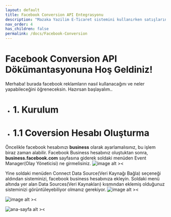 ```yaml
---
layout: default
title: Facebook Conversion API Entegrasyonu
description: "Mazaka Yazilim E-Ticaret sistemini kullanırken satışlarınızı ve ürün fiyatları üzerindeki hakimiyetinizi arttırmanız kullanabileceğiniz bir platform olan facebook business ile bağlantı kurulması ve reklam sisteminin yönetilmesi için gerekli dökümanlar."
nav_order: 4
has_children: false
permalink: /docs/Facebook-Conversion
---
```


# Facebook Conversion API Dökümantasyonuna Hoş Geldiniz!

Merhaba! burada facebook reklamların nasıl kullanacağını ve neler yapabileceğini öğreneceksin. Hazırsan başlayalım..

+ # 1. Kurulum

+ # 1.1 Coversion Hesabı Oluşturma
Öncelikle facebook hesabınızı **business** olarak ayarlamalısınız, bu işlem biraz zaman alabilir. 
Facebook Business hesabınız oluştuktan sonra, **business.facebook.com** sayfasına giderek soldaki menüden Event Manager(Olay Yöneticisi) ne girmelisiniz.
![image alt ><](https://user-images.githubusercontent.com/63093864/176864198-910d15cd-7849-4aa2-b683-f156c08a033c.png)





Yine soldaki menüden Connect Data Source(Veri Kaynağı Bağla) seçeneği aldından sisteminizi, facebook business hesabınıza ekleyin. Soldaki menü altında yer alan Data Sources(Veri Kaynakları) kısmından eklemiş olduğunuz sisteminizi görüntüleyebiliyor olmanız gerekiyor.
![image alt ><](https://user-images.githubusercontent.com/63093864/176868111-e51abdf8-0abb-4fae-b158-937d76427361.png)




![image alt ><](https://user-images.githubusercontent.com/63093864/176882441-f6eda95c-736f-455d-b91c-46c238a99e37.png)

![ana-sayfa alt ><](https://user-images.githubusercontent.com/63093864/176863522-70053463-15b4-440d-b696-b4c5f585141e.png)



 
